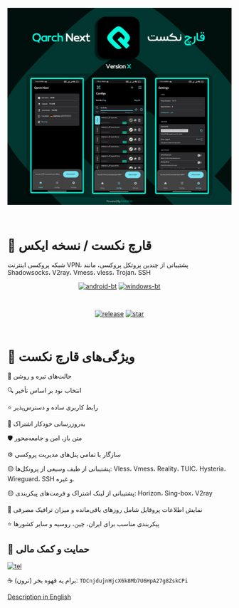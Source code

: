 <div dir="ltr">
<p align="center"><img src="https://raw.githubusercontent.com/parsico/Qarch-Next/main/Qarch-Next.png" /></p>

<br>

# 🔹 قارچ نکست / نسخه ایکس
شبکه پروکسی اینترنت VPN، پشتیبانی از چندین پروتکل پروکسی، مانند Shadowsocks، V2ray، Vmess، vless، Trojan، SSH

<div align="center">

[![android-bt]][android]
[![windows-bt]][windows]

<br>

[![release]][rLink]
[![star]][Link]

<!------------------------LINKS-------------------------->
[Link]: #
[android]: https://github.com/parsico/Qarch-Next/releases/download/version-X/Qarch-Next.apk
[windows]: #
[rLink]: https://github.com/parsico/Qarch-Next/releases
<!------------------------BUTTONS-------------------------->
[release]: https://img.shields.io/github/v/release/parsico/Qarch-Next
[star]: https://img.shields.io/github/stars/parsico
[android-bt]: https://img.shields.io/badge/Qarch%20Next-Android-07312b?style=for-the-badge&logoColor=white&logo=DocuSign
[windows-bt]: https://img.shields.io/badge/Qarch-Windows-07312b?style=for-the-badge&logoColor=white&logo=DocuSign

</div>
<br>

# 🚀 ویژگی‌های قارچ نکست

🌙 حالت‌های تیره و روشن

🔍 انتخاب نود بر اساس تأخیر

⭐ رابط کاربری ساده و دسترس‌پذیر

🔄 به‌روزرسانی خودکار اشتراک

🛡 متن باز، امن و جامعه‌محور

⚙ سازگار با تمامی پنل‌های مدیریت پروکسی

🟡 پشتیبانی از طیف وسیعی از پروتکل‌ها:
Vless، Vmess، Reality، TUIC، Hysteria، Wireguard، SSH و غیره.

🟡 پشتیبانی از لینک اشتراک و فرمت‌های پیکربندی: Horizon، Sing-box، V2ray

🔎 نمایش اطلاعات پروفایل شامل روزهای باقی‌مانده و میزان ترافیک مصرفی

⭐ پیکربندی مناسب برای ایران، چین، روسیه و سایر کشورها


## 🎯 حمایت و کمک مالی
[![tel]][tel-link]

[tel]: https://img.shields.io/badge/support-parsico-blue?style=for-the-badge&logoColor=white&logo=Telegram
[tel-link]: https://t.me/parsicoorg

☕️ برام یه قهوه بخر (ترون): `TDCnjdujnHjcX6k8Mb7U6HpA27g8ZskCPi`

[Description in English
](https://github.com/parsico/Qarch-Next/blob/main/README.md)
